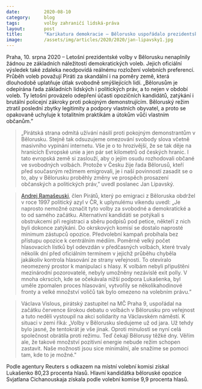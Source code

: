 ```yaml
---
date:         2020-08-10
category:     blog
tags:         volby zahraničí lidská-práva
layout:       post
title:        "Karikatura demokracie – Bělorusko uspořádalo prezidentské volby"
image:        /assets/img/articles/2020/2020/jan-lipavsky1.jpg
---  
```


Praha, 10. srpna 2020 – Letošní prezidentské volby v Bělorusku nenaplnily žádnou ze základních náležitostí demokratických voleb. Jejich oficiální výsledek také zdaleka neodpovídá reálnému rozložení volebních preferencí. Průběh voleb považují Piráti za skandální i na poměry země, která dlouhodobě uplatňuje útlak svobodně smýšlejících lidí. „Bělorusům je odepírána řada základních lidských i politických práv, a to nejen v období voleb. Ty letošní provázelo odepření účasti opozičních kandidátů, zatýkání i brutální policejní zákroky proti pokojným demonstrujícím. Běloruský režim ztratil poslední zbytky legitimity a podpory vlastních obyvatel, a proto se opakovaně uchyluje k totalitním praktikám a útokům vůči vlastním občanům.”

> „Pirátská strana odmítá užívání násilí proti pokojným demonstrantům v Bělorusku. Stejně tak odsuzujeme omezování svobody slova včetně masivního vypínání internetu. Vše je o to hrozivější, že se tak děje na hranicích Evropské unie a jen pár set kilometrů od českých hranic. I tato evropská země si zaslouží, aby o jejím osudu rozhodovali občané ve svobodných volbách. Protože v Česku žije řada Bělorusů, kteří před současným režimem emigrovali, je i naší povinností zasadit se o to, aby v Bělorusku proběhly změny ve prospěch prosazení občanských a politických práv,” uvedl poslanec Jan Lipavský.

> [Andrej Ramašeuski](https://www.facebook.com/1036986463173677/posts/1472927499579569/?d=n), člen Pirátů, který po emigraci z Běloruska obdržel v roce 1997 politický azyl v ČR, k uplynulému víkendu uvedl: „Je naprosto nemožné označit tyto volby za svobodné a demokratické a to od samého začátku. Alternativní kandidáti se potýkali s obstrukcemi při registraci a sběru podpisů pod petice, někteří z nich byli dokonce zatýkáni. Do okrskových komisí se dostalo naprosté minimum zástupců opozice. Předvolební kampaň probíhala bez přístupu opozice k centrálním médiím. Poměrně velký počet hlasovacích lístků byl odevzdán v předčasných volbách, které trvaly několik dní před oficiálním termínem v jejichž průběhu chyběla jakákoliv kontrola hlasování ze strany veřejnosti. To otevíralo neomezený prostor k manipulaci s hlasy. K volbám nebyli připuštěni mezinárodní pozorovatelé, nebyly umožněny nezávislé exit polly. V mnoha okrscích, kde se očekávala nižší podpora Lukašenka, byl uměle zpomalen proces hlasování, vytvořily se několikahodinové fronty a velké množství voličů tak bylo omezeno na volebním právu.”

> Václava Vislous, pirátský zastupitel na MČ Praha 9, uspořádal na začátku července širokou debatu o volbách v Bělorusku pro veřejnost a tuto neděli vystoupil na akci solidarity na Václavském náměstí. K situaci v zemi říká: „Volby v Bělorusku sledujeme už od jara. Už tehdy bylo jasné, že tentokrát je vše jinak. Oproti minulosti se nyní celá společnost obrátila proti režimu. Teď čekají Bělorusy těžké dny. Věřím ale, že takové množství pozitivní energie nebude režim schopen zastavit. Naše možnosti jsou sice minimální, ale snažíme se pomoci tam, kde to je možné."

Podle agentury Reuters s odkazem na místní volební komisi získal Lukašenko 80,23 procenta hlasů. Hlavní kandidátka běloruské opozice Svjatlana Cichanouskaja získala podle volební komise 9,9 procenta hlasů. 

